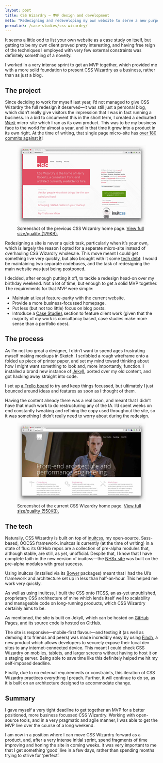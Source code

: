 ```yaml
---
layout: post
title: CSS Wizardry – MVP design and development
meta: "Redesigning and redeveloping my own website to serve a new purpose over a long weekend"
permalink: /case-studies/css-wizardry/
---
```


It seems a little odd to list your own website as a case study on itself, but
getting to be my own client proved pretty interesting, and having free reign of
the techniques I employed with very few external constraints was definitely
something of a novelty.

I worked in a very intense sprint to get an MVP together, which provided me with
a more solid foundation to present CSS Wizardry as a business, rather than as
just a blog.

## The project

Since deciding to work for myself last year, I’d not managed to give CSS
Wizardry the full redesign it deserved—it was still just a personal blog, which
didn’t really give visitors the impression that I was in fact running a
business. In a bid to circumvent this in the short term, I created a dedicated
[<i>Work</i>](/work/) micro-site which I ran as its own product. This was to be
my business face to the world for almost a year, and in that time it grew into a
product in its own right. At the time of writing, that single page micro-site
has [over 180 commits against it](https://github.com/csswizardry/work)!

<figure>
  <img src="/img/content/case-studies/css-wizardry/old.png" alt="">
  <figcaption>Screenshot of the previous CSS Wizardry home page. <a href="/img/content/case-studies/css-wizardry/old-full.png">View full size/quality (179KB).</a></figcaption>
</figure>

Redesigning a site is never a quick task, particularly when it’s your own, which
is largely the reason I opted for a separate micro-site instead of overhauling
CSS Wizardry wholesale. This move meant I could get something live very quickly,
but also brought with it some [tech
debt](https://medium.com/@joaomilho/festina-lente-e29070811b84): I would be
maintaining two separate codebases, and the task of redesigning the main website
was just being postponed.

I decided, after enough putting it off, to tackle a redesign head-on over my
birthday weekend. Not a lot of time, but enough to get a solid MVP together. The
requirements for that MVP were simple:

* Maintain at least feature-parity with the current website.
* Provide a more business-focussed homepage.
* Put less (but not too little) focus on blog posts.
* Introduce a [Case Studies](/case-studies/) section to feature client work
  (given that the majority of my work is consultancy based, case studies make
  more sense than a portfolio does).

## The process

As I’m not too great a designer, I didn’t want to spend ages frustrating myself
making mockups in Sketch. I scribbled a rough wireframe onto a folded up piece
of printer paper, and set my mind toward thinking about how I might want
something to look and, more importantly, function. I installed a brand new
instance of [Jekyll](http://jekyllrb.com/), ported over my old content, and got
hacking away straight into code.

I set up [a Trello board](https://trello.com/b/5vYEHwrP/csswizardry-com) to try
and keep things focussed, but ultimately I just bounced around ideas and
features as soon as I thought of them.

Having the content already there was a real boon, and meant that I didn’t have
that much work to do restructuring any of the IA. I’d spent weeks on end
constantly tweaking and refining the copy used throughout the site, so it was
something I didn’t really need to worry about during the redesign.

<figure>
  <img src="/img/content/case-studies/css-wizardry/new.jpg" alt="">
  <figcaption>Screenshot of the current CSS Wizardry home page. <a href="/img/content/case-studies/css-wizardry/new-full.png">View full size/quality (550KB).</a></figcaption>
</figure>

## The tech

Naturally, CSS Wizardry is built on top of [inuitcss](http://www.inuitcss.com/),
my open-source, Sass-based, OOCSS framework. inuitcss is currently (at the time
of writing) in a state of flux: its GitHub repos are a collection of pre-alpha
modules that, although stable, are still, as yet, unofficial. Despite that, I
know that I have complete faith in the new version of inuitcss—the [NHSx
site](http://csswizardry.com/case-studies/nhs-nhsx-elearning-platform/) was
built on the pre-alpha modules with great success.

Using inuitcss (installed via its [Bower](http://bower.io/) packages) meant that
I had the UI’s framework and architecture set up in less than half-an-hour. This
helped me work very quickly.

As well as using inuitcss, I built the CSS onto [ITCSS](http://itcss.io/), an
as-yet unpublished, proprietary CSS architecture of mine which lends itself well
to scalability and manageable code on long-running products, which CSS Wizardry
certainly aims to be.

As mentioned, the site is built on Jekyll, which can be hosted on [GitHub
Pages](https://pages.github.com/), and its source code is hosted [on
GitHub](https://github.com/csswizardry/csswizardry.github.com).

The site is responsive—mobile-first flavour—and testing it (as well as demoing
it to friends and peers) was made incredibly easy by using
[Finch](https://meetfinch.com/), a new product which allows developers to
securely expose their local dev sites to any internet-connected device. This
meant I could check CSS Wizardry on mobiles, tablets, and larger screens without
having to host it on a staging server. Being able to save time like this
definitely helped me hit my self-imposed deadline.

Finally, due to no external requirements or constraints, this iteration of CSS
Wizardry practices everything I preach. Further, it will continue to do so, as
it is built on an architecture designed to accommodate change.

## Summary

I gave myself a very tight deadline to get together an MVP for a better
positioned, more business focussed CSS Wizardry. Working with open-source tools,
and in a very pragmatic and agile manner, I was able to get the MVP live over
the course of a long weekend.

I am now in a position where I can move CSS Wizardry forward as a product, and,
after a very intense initial sprint, spend fragments of time improving and
honing the site in coming weeks. It was very important to me that I get
something ‘good’ live in a few days, rather than spending months trying to
strive for ‘perfect’.
